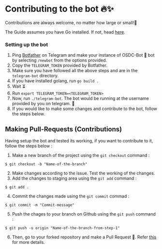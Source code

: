 # Contributing to the bot 🔥✨

Contributions are always welcome, no matter how large or small!🙂

The Guide assumes you have Go installed. If not, head [here](https://golang.org/doc/install).

### Setting up the bot

1. Ping [Botfather](https://telegram.me/botfather) on Telegram and make your instance of OSDC-Bot 🤖 bot by selecting `/newbot` from the options provided.
2. Copy the `TELEGRAM_TOKEN` provided by Botfather.
3. Make sure you have followed all the above steps and are in the `telegram-bot` directory.
4. If you have installed golang, run `go build .`
5. Wait ⏳
6. Run `export TELEGRAM_TOKEN=<TELEGRAM_TOKEN>`
7. Now, run `./telegram-bot`. The bot would be running at the username provided by you on telegram. 🚀
8. If you would like to make some changes and contribute to the bot, follow the steps below.

## Making Pull-Requests (Contributions)

Having setup the bot and tested its working, if you want to contribute to it, follow the steps below :

1. Make a new branch of the project using the `git checkout` command :
```
$ git checkout -b "Name-of-the-branch"
```
2. Make changes according to the issue. Test the working of the changes.
3. Add the changes to staging area using the `git add` command :
```
$ git add .
```
4. Commit the changes made using the `git commit` commad :
```
$ git commit -m "Commit-message"
```
5. Push the chages to your branch on Github using the `git push` command :
```
$ git push -u origin "Name-of-the-branch-from-step-1"
```
6. Then, go to your forked repository and make a Pull Request 🎉. Refer [this](https://docs.github.com/en/github/collaborating-with-issues-and-pull-requests/creating-a-pull-request) for more details.


